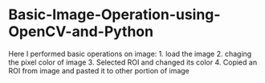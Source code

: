 # Basic-Image-Operation-using-OpenCV-and-Python
Here I performed basic operations on image:   1. load the image  2. chaging the pixel color of image  3. Selected ROI and changed its color 4. Copied an ROI from image and pasted it to other portion of image
